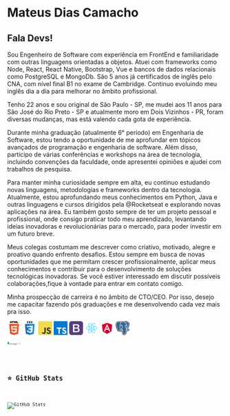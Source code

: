 # Mateus Dias Camacho
## Fala Devs!

Sou Engenheiro de Software com experiência em FrontEnd e familiaridade com outras linguagens orientadas a objetos. Atuei com frameworks como Node, React, React Native, Bootstrap, Vue e bancos de dados relacionais como PostgreSQL e MongoDb. São 5 anos já certificados de inglês pelo CNA, com nível final B1 no exame de Cambridge. Continuo evoluindo meu inglês dia a dia para melhorar no âmbito profissional.

Tenho 22 anos e sou original de São Paulo - SP, me mudei aos 11 anos para São José do Rio Preto - SP e atualmente moro em Dois Vizinhos - PR, foram diversas mudanças, mas está valendo cada gota de experiência.

Durante minha graduação (atualmente 6° período) em Engenharia de Software, estou tendo a oportunidade de me aprofundar em tópicos avançados de programação e engenharia de software. Além disso, participo de várias conferências e workshops na área de tecnologia, incluindo convenções da faculdade, onde apresentei opiniões e ajudei com trabalhos de pesquisa.

Para manter minha curiosidade sempre em alta, eu continuo estudando novas linguagens, metodologias e frameworks dentro da tecnologia. Atualmente, estou aprofundando meus conhecimentos em Python, Java e outras linguagens e cursos dirigidos pela @Rocketseat e explorando novas aplicações na área. Eu também gosto sempre de ter um projeto pessoal e profissional, onde consigo praticar todo meu aprendizado, levantando ideias inovadoras e revolucionárias para o mercado, para poder investir em um futuro breve.

Meus colegas costumam me descrever como criativo, motivado, alegre e proativo quando enfrento desafios. Estou sempre em busca de novas oportunidades que me permitam crescer profissionalmente, aplicar meus conhecimentos e contribuir para o desenvolvimento de soluções tecnológicas inovadoras. Se você estiver interessado em discutir possíveis colaborações,fique à vontade para entrar em contato comigo.

Minha prospecção de carreira é no âmbito de CTO/CEO. Por isso, desejo me capacitar fazendo pós graduações e me desenvolvendo cada vez mais pra isso.

<code><img height="32" src="https://raw.githubusercontent.com/github/explore/80688e429a7d4ef2fca1e82350fe8e3517d3494d/topics/html/html.png" alt="HTML5"/></code>
<code><img height="32" src="https://raw.githubusercontent.com/github/explore/80688e429a7d4ef2fca1e82350fe8e3517d3494d/topics/css/css.png" alt="CSS"/></code>
<code><img height="32" src="https://raw.githubusercontent.com/github/explore/80688e429a7d4ef2fca1e82350fe8e3517d3494d/topics/javascript/javascript.png" alt="Javascript"/></code>
<code><img height="32" src="https://raw.githubusercontent.com/github/explore/80688e429a7d4ef2fca1e82350fe8e3517d3494d/topics/typescript/typescript.png" alt="Typescript"/></code>
<code><img height="32" src="https://raw.githubusercontent.com/github/explore/80688e429a7d4ef2fca1e82350fe8e3517d3494d/topics/bootstrap/bootstrap.png" alt="Bootstrap"/></code>
<code><img height="32" src="https://raw.githubusercontent.com/github/explore/80688e429a7d4ef2fca1e82350fe8e3517d3494d/topics/react/react.png" alt="React"/></code>
<code><img height="32" src="https://raw.githubusercontent.com/github/explore/80688e429a7d4ef2fca1e82350fe8e3517d3494d/topics/angular/angular.png" alt="Angular"/></code>
<code><img height="32" src="https://raw.githubusercontent.com/github/explore/80688e429a7d4ef2fca1e82350fe8e3517d3494d/topics/postgresql/postgresql.png" alt="PostegreSQL"/><code>
<code><img height="32" src="https://raw.githubusercontent.com/github/explore/80688e429a7d4ef2fca1e82350fe8e3517d3494d/topics/mongodb/mongodb.png" alt="MongoDB"/></code>

## ⭐ GitHub Stats

![GitHub Stats](https://github-readme-stats.vercel.app/api?username=MateusCamachoD&show_icons=true)
